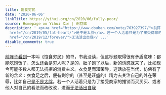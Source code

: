 ```yaml
---
title: 饱食穷民
date: '2020-06-06'
linkTitle: https://yihui.org/cn/2020/06/fully-poor/
source: Homepage on Yihui Xie | 谢益辉
description: ' <p><a href="https://www.douban.com/note/763927397/">前阵子看到</a>一本叫《饱食穷民》的书，书我没读，但这标题取得很有矛盾意味：都能吃饱饭了，怎么还会是穷人呢？是的，肚子饱了以后，新的诱惑就来了，比如现今可能多数人都无法抗拒的消费主义。衣食足而知荣辱，这话放在当代，仿佛有了新的含义：衣食足之后，便有剩余的（甚至是旺盛的）精力去关注自己的外在荣辱，比如自己<a
  href="/cn/2019/05/fat-heart/">是不是太胖</a>。若一个人活着只是为了接受商家的推销而买买买、或者他人对自己的看法而改改改，进而<a
  href="/cn/2019/12/forever/">无法活出自我</ ...'
disable_comments: true
---
```

 <p><a href="https://www.douban.com/note/763927397/">前阵子看到</a>一本叫《饱食穷民》的书，书我没读，但这标题取得很有矛盾意味：都能吃饱饭了，怎么还会是穷人呢？是的，肚子饱了以后，新的诱惑就来了，比如现今可能多数人都无法抗拒的消费主义。衣食足而知荣辱，这话放在当代，仿佛有了新的含义：衣食足之后，便有剩余的（甚至是旺盛的）精力去关注自己的外在荣辱，比如自己<a href="/cn/2019/05/fat-heart/">是不是太胖</a>。若一个人活着只是为了接受商家的推销而买买买、或者他人对自己的看法而改改改，进而<a href="/cn/2019/12/forever/">无法活出自我</ ...